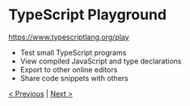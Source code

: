 # TypeScript Playground

<a href="https://www.typescriptlang.org/play" target="_blank">https://www.typescriptlang.org/play</a>

* Test small TypeScript programs
* View compiled JavaScript and type declarations
* Export to other online editors
* Share code snippets with others

[< Previous](index.md) | [Next >](basic-types.md)
